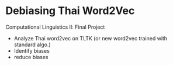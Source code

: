 # Debiasing Thai Word2Vec
Computational Linguistics II: Final Project 
* Analyze Thai word2vec on TLTK (or new word2vec trained with standard algo.)
* Identify biases
* reduce biases

